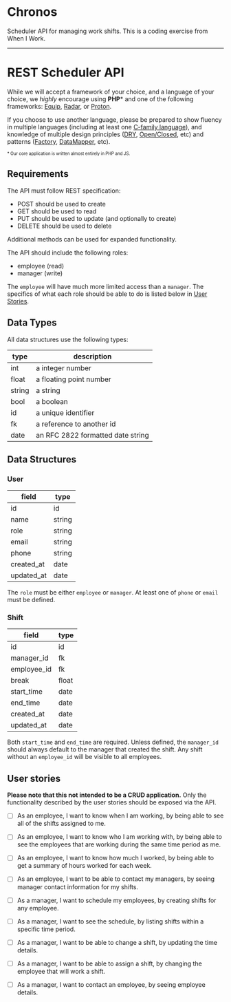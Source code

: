 # Chronos
Scheduler API for managing work shifts. This is a coding exercise from When I Work.

----

# REST Scheduler API

While we will accept a framework of your choice, and a language of your choice, we _highly_ encourage using **PHP*** and one of the following frameworks: [Equip](https://github.com/equip/framework), [Radar](https://github.com/radarphp/Radar.Project), or [Proton](https://github.com/alexbilbie/proton).

If you choose to use another language, please be prepared to show fluency in multiple languages (including at least one [C-family language](https://en.wikipedia.org/wiki/List_of_C-family_programming_languages)), and knowledge of multiple design principles ([DRY](https://en.wikipedia.org/wiki/Don%27t_repeat_yourself), [Open/Closed](https://en.wikipedia.org/wiki/Open/closed_principle), etc) and patterns ([Factory](https://en.wikipedia.org/wiki/Factory_method_pattern), [DataMapper](https://en.wikipedia.org/wiki/Data_mapper_pattern), etc).

<sub><sup>* Our core application is written almost entirely in PHP and JS.</sup></sub>

## Requirements

The API must follow REST specification:

- POST should be used to create
- GET should be used to read
- PUT should be used to update (and optionally to create)
- DELETE should be used to delete

Additional methods can be used for expanded functionality.

The API should include the following roles:

- employee (read)
- manager (write)

The `employee` will have much more limited access than a `manager`. The specifics of what each role should be able to do is listed below in [User Stories](#user-stories).

## Data Types

All data structures use the following types:

| type   | description |
| ------ | ----------- |
| int    | a integer number |
| float  | a floating point number |
| string | a string |
| bool   | a boolean |
| id     | a unique identifier |
| fk     | a reference to another id |
| date   | an RFC 2822 formatted date string |

## Data Structures

### User

| field       | type |
| ----------- | ---- |
| id          | id |
| name        | string |
| role        | string |
| email       | string |
| phone       | string |
| created_at  | date |
| updated_at  | date |

The `role` must be either `employee` or `manager`. At least one of `phone` or
`email` must be defined.

### Shift

| field       | type |
| ----------- | ---- |
| id          | id |
| manager_id  | fk |
| employee_id | fk |
| break       | float |
| start_time  | date |
| end_time    | date |
| created_at  | date |
| updated_at  | date |

Both `start_time` and `end_time` are required. Unless defined, the `manager_id`
should always default to the manager that created the shift. Any shift without
an `employee_id` will be visible to all employees.

## User stories

**Please note that this not intended to be a CRUD application.** Only the functionality described by the user stories should be exposed via the API.

- [ ] As an employee, I want to know when I am working, by being able to see all of the shifts assigned to me.
- [ ] As an employee, I want to know who I am working with, by being able to see the employees that are working during the same time period as me.
- [ ] As an employee, I want to know how much I worked, by being able to get a summary of hours worked for each week.
- [ ] As an employee, I want to be able to contact my managers, by seeing manager contact information for my shifts.

- [ ] As a manager, I want to schedule my employees, by creating shifts for any employee.
- [ ] As a manager, I want to see the schedule, by listing shifts within a specific time period.
- [ ] As a manager, I want to be able to change a shift, by updating the time details.
- [ ] As a manager, I want to be able to assign a shift, by changing the employee that will work a shift.
- [ ] As a manager, I want to contact an employee, by seeing employee details.
